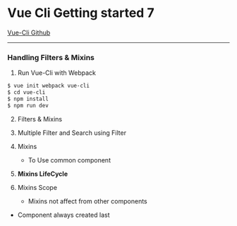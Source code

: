 # Vue Cli Getting started 7

[Vue-Cli Github](https://github.com/vuejs/vue-cli)

---
### Handling Filters & Mixins

1. Run Vue-Cli with Webpack
```bash
$ vue init webpack vue-cli
$ cd vue-cli
$ npm install
$ npm run dev
```

2. Filters & Mixins

3. Multiple Filter and Search using Filter

4. Mixins
    - To Use common component 

5. **Mixins LifeCycle**

5. Mixins Scope
    - Mixins not affect from other components


- Component always created last